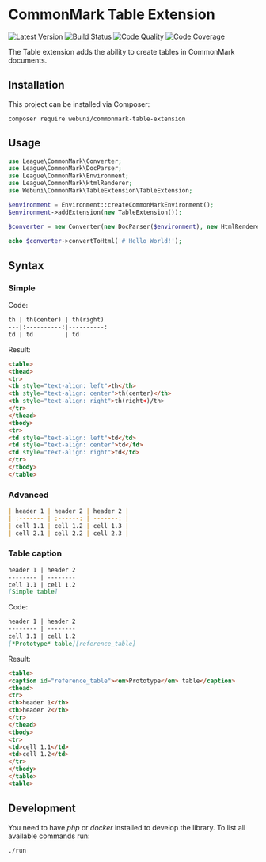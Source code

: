 CommonMark Table Extension
==========================

[![Latest Version](https://img.shields.io/packagist/v/webuni/commonmark-table-extension.svg?style=flat-square)](https://packagist.org/packages/webuni/commonmark-table-extension)
[![Build Status](https://img.shields.io/travis/webuni/commonmark-table-extension.svg?style=flat-square)](https://travis-ci.org/webuni/commonmark-table-extension)
[![Code Quality](https://img.shields.io/scrutinizer/g/webuni/commonmark-table-extension.svg?style=flat-square)](https://scrutinizer-ci.com/g/webuni/commonmark-table-extension/code-structure)
[![Code Coverage](https://img.shields.io/scrutinizer/coverage/g/webuni/commonmark-table-extension.svg?style=flat-square)](https://scrutinizer-ci.com/g/webuni/commonmark-table-extension)

The Table extension adds the ability to create tables in CommonMark documents.

Installation
------------

This project can be installed via Composer:

    composer require webuni/commonmark-table-extension

Usage
-----

```php
use League\CommonMark\Converter;
use League\CommonMark\DocParser;
use League\CommonMark\Environment;
use League\CommonMark\HtmlRenderer;
use Webuni\CommonMark\TableExtension\TableExtension;

$environment = Environment::createCommonMarkEnvironment();
$environment->addExtension(new TableExtension());

$converter = new Converter(new DocParser($environment), new HtmlRenderer($environment));

echo $converter->convertToHtml('# Hello World!');
```

Syntax
------

### Simple

Code:
```markdown
th | th(center) | th(right)
---|:----------:|----------:
td | td         | td
```

Result:
```html
<table>
<thead>
<tr>
<th style="text-align: left">th</th>
<th style="text-align: center">th(center)</th>
<th style="text-align: right">th(right<)/th>
</tr>
</thead>
<tbody>
<tr>
<td style="text-align: left">td</td>
<td style="text-align: center">td</td>
<td style="text-align: right">td</td>
</tr>
</tbody>
</table>
```

### Advanced

```markdown
| header 1 | header 2 | header 2 |
| :------- | :------: | -------: |
| cell 1.1 | cell 1.2 | cell 1.3 |
| cell 2.1 | cell 2.2 | cell 2.3 |
```

### Table caption

```markdown
header 1 | header 2
-------- | --------
cell 1.1 | cell 1.2
[Simple table]
```

Code:
```markdown
header 1 | header 2
-------- | --------
cell 1.1 | cell 1.2
[*Prototype* table][reference_table]
```

Result:
```html
<table>
<caption id="reference_table"><em>Prototype</em> table</caption>
<thead>
<tr>
<th>header 1</th>
<th>header 2</th>
</tr>
</thead>
<tbody>
<tr>
<td>cell 1.1</td>
<td>cell 1.2</td>
</tr>
</tbody>
</table>
<table>
```

Development
-----------

You need to have *php* or *docker* installed to develop the library. To list all available commands run:

```bash
./run
```
